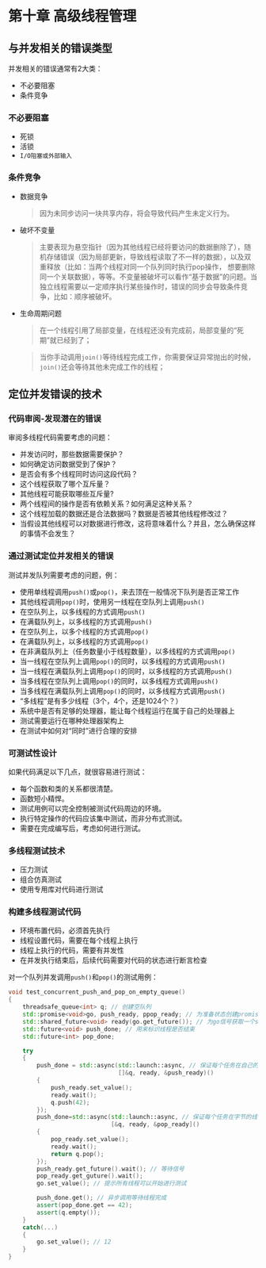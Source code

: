 # 第十章 高级线程管理

## 与并发相关的错误类型

并发相关的错误通常有2大类：

- 不必要阻塞
- 条件竞争

### 不必要阻塞

- 死锁
- 活锁
- `I/O阻塞或外部输入`

### 条件竞争

- 数据竞争

	> 因为未同步访问一块共享内存，将会导致代码产生未定义行为。

- 破坏不变量

	> 主要表现为悬空指针（因为其他线程已经将要访问的数据删除了），随机存储错误（因为局部更新，导致线程读取了不一样的数据），以及双重释放（比如：当两个线程对同一个队列同时执行pop操作， 想要删除同一个关联数据），等等。不变量被破坏可以看作“基于数据”的问题。当独立线程需要以一定顺序执行某些操作时，错误的同步会导致条件竞争，比如：顺序被破坏。

- 生命周期问题
	> 在一个线程引用了局部变量，在线程还没有完成前，局部变量的“死期”就已经到了；
	
	> 当你手动调用`join()`等待线程完成工作，你需要保证异常抛出的时候，`join()`还会等待其他未完成工作的线程；



## 定位并发错误的技术

### 代码审阅-发现潜在的错误
审阅多线程代码需要考虑的问题：
- 并发访问时，那些数据需要保护？
- 如何确定访问数据受到了保护？
- 是否会有多个线程同时访问这段代码？
- 这个线程获取了哪个互斥量？
- 其他线程可能获取哪些互斥量?
- 两个线程间的操作是否有依赖关系？如何满足这种关系？
- 这个线程加载的数据还是合法数据吗？数据是否被其他线程修改过？
- 当假设其他线程可以对数据进行修改，这将意味着什么？并且，怎么确保这样的事情不会发生？

### 通过测试定位并发相关的错误
测试并发队列需要考虑的问题，例：
- 使用单线程调用`push()`或`pop()`，来去顶在一般情况下队列是否正常工作
- 其他线程调用`pop()`时，使用另一线程在空队列上调用`push()`
- 在空队列上，以多线程的方式调用`push()`
- 在满载队列上，以多线程的方式调用`push()`
- 在空队列上，以多个线程的方式调用`pop()`
- 在满载队列上，以多线程的方式调用`pop()`
- 在非满载队列上（任务数量小于线程数量），以多线程的方式调用`pop()`
- 当一线程在空队列上调用`pop()`的同时，以多线程的方式调用`push()`
- 当一线程在满载队列上调用`pop()`的同时，以多线程的方式调用`push()`
- 当多线程在空队列上调用`pop()`的同时，以多线程方式调用`push()`
- 当多线程在满载队列上调用`pop()`的同时，以多线程方式调用`push()`
- “多线程”是有多少线程（3个，4个，还是1024个？）
- 系统中是否有足够的处理器，能让每个线程运行在属于自己的处理器上
- 测试需要运行在哪种处理器架构上
- 在测试中如何对“同时”进行合理的安排

### 可测试性设计
如果代码满足以下几点，就很容易进行测试：
- 每个函数和类的关系都很清楚。
- 函数短小精悍。
- 测试用例可以完全控制被测试代码周边的环境。
- 执行特定操作的代码应该集中测试，而非分布式测试。
- 需要在完成编写后，考虑如何进行测试。

### 多线程测试技术
- 压力测试
- 组合仿真测试
- 使用专用库对代码进行测试

### 构建多线程测试代码
- 环境布置代码，必须首先执行
- 线程设置代码，需要在每个线程上执行
- 线程上执行的代码，需要有并发性
- 在并发执行结束后，后续代码需要对代码的状态进行断言检查

对一个队列并发调用`push()`和`pop()`的测试用例：

```c++
void test_concurrent_push_and_pop_on_empty_queue()
{
	threadsafe_queue<int> q; // 创建空队列
	std::promise<void>go, push_ready, ppop_ready; // 为准备状态创建promise对象
	std::shared_future<void> ready(go.get_future()); // 为go信号获取一个std::shared_future
	std::future<void> push_done; // 用来标识线程是否结束
	std::future<int> pop_done;

	try
	{
		push_done = std::async(std::launch::async, // 保证每个任务在自己的线程上完成
						       []&q, ready, &push_ready)()
		{
            push_ready.set_value();
			ready.wait();
			q.push(42);
		});
        push_done=std::async(std::launch::async, // 保证每个任务在字节的线程上完成
                             [&q, ready, &pop_ready]()
        {
            pop_ready.set_value();
            ready.wait();
            return q.pop(); 
        });
        push_ready.get_future().wait(); // 等待信号
        pop_ready.get_guture().wait();
        go.set_value(); // 提示所有线程可以开始进行测试

        push_done.get(); // 异步调用等待线程完成
        assert(pop_done.get == 42); 
        assert(q.empty());
	}
    catch(...)
    {
        go.set_value(); // 12
    }
}
```
